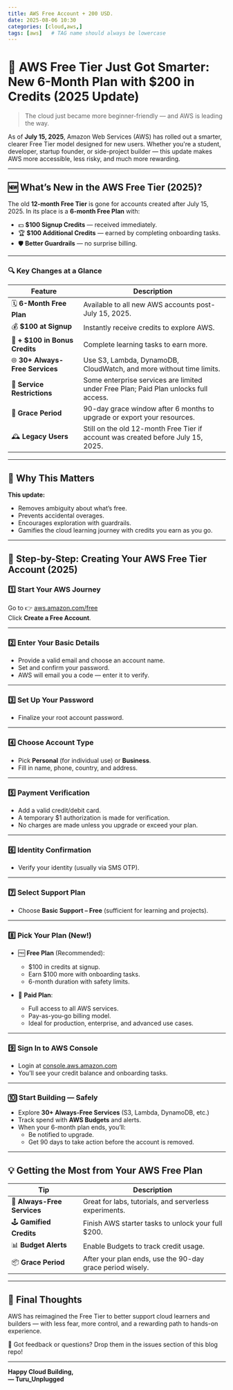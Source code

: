 ```yaml
---
title: AWS Free Account + 200 USD.
date: 2025-08-06 10:30
categories: [cloud,aws,]
tags: [aws]   # TAG name should always be lowercase
---
```


# 🚀 AWS Free Tier Just Got Smarter: New 6-Month Plan with $200 in Credits (2025 Update)

> The cloud just became more beginner-friendly — and AWS is leading the way.

As of **July 15, 2025**, Amazon Web Services (AWS) has rolled out a smarter, clearer Free Tier model designed for new users. Whether you're a student, developer, startup founder, or side-project builder — this update makes AWS more accessible, less risky, and much more rewarding.

---

## 🆕 What’s New in the AWS Free Tier (2025)?

The old **12-month Free Tier** is gone for accounts created after July 15, 2025. In its place is a **6-month Free Plan** with:

- 💵 **$100 Signup Credits** — received immediately.
- 🏆 **$100 Additional Credits** — earned by completing onboarding tasks.
- 🛡️ **Better Guardrails** — no surprise billing.

---

### 🔍 Key Changes at a Glance

| Feature | Description |
|--------|-------------|
| 🗓️ **6-Month Free Plan** | Available to all new AWS accounts post-July 15, 2025. |
| 💰 **$100 at Signup** | Instantly receive credits to explore AWS. |
| 🎯 **+ $100 in Bonus Credits** | Complete learning tasks to earn more. |
| 🌐 **30+ Always-Free Services** | Use S3, Lambda, DynamoDB, CloudWatch, and more without time limits. |
| 🔐 **Service Restrictions** | Some enterprise services are limited under Free Plan; Paid Plan unlocks full access. |
| 📩 **Grace Period** | 90-day grace window after 6 months to upgrade or export your resources. |
| 🕰️ **Legacy Users** | Still on the old 12-month Free Tier if account was created before July 15, 2025. |

---

## 🤔 Why This Matters

**This update:**

- Removes ambiguity about what’s free.
- Prevents accidental overages.
- Encourages exploration with guardrails.
- Gamifies the cloud learning journey with credits you earn as you go.

---

## 🧭 Step-by-Step: Creating Your AWS Free Tier Account (2025)

### 1️⃣ Start Your AWS Journey
Go to 👉 [aws.amazon.com/free](https://aws.amazon.com/free)  
Click **Create a Free Account**.

---

### 2️⃣ Enter Your Basic Details
- Provide a valid email and choose an account name.
- Set and confirm your password.
- AWS will email you a code — enter it to verify.

---

### 3️⃣ Set Up Your Password
- Finalize your root account password.

---

### 4️⃣ Choose Account Type
- Pick **Personal** (for individual use) or **Business**.
- Fill in name, phone, country, and address.

---

### 5️⃣ Payment Verification
- Add a valid credit/debit card.
- A temporary $1 authorization is made for verification.
- No charges are made unless you upgrade or exceed your plan.

---

### 6️⃣ Identity Confirmation
- Verify your identity (usually via SMS OTP).

---

### 7️⃣ Select Support Plan
- Choose **Basic Support – Free** (sufficient for learning and projects).

---

### 8️⃣ **Pick Your Plan (New!)**

- 🆓 **Free Plan** (Recommended):
  - $100 in credits at signup.
  - Earn $100 more with onboarding tasks.
  - 6-month duration with safety limits.

- 💼 **Paid Plan**:
  - Full access to all AWS services.
  - Pay-as-you-go billing model.
  - Ideal for production, enterprise, and advanced use cases.

---

### 9️⃣ Sign In to AWS Console
- Login at [console.aws.amazon.com](https://console.aws.amazon.com)
- You’ll see your credit balance and onboarding tasks.

---

### 🔟 Start Building — Safely
- Explore **30+ Always-Free Services** (S3, Lambda, DynamoDB, etc.)
- Track spend with **AWS Budgets** and alerts.
- When your 6-month plan ends, you’ll:
  - Be notified to upgrade.
  - Get 90 days to take action before the account is removed.

---

## 💡 Getting the Most from Your AWS Free Plan

| Tip | Description |
|-----|-------------|
| 🧰 **Always-Free Services** | Great for labs, tutorials, and serverless experiments. |
| 🕹️ **Gamified Credits** | Finish AWS starter tasks to unlock your full $200. |
| 📊 **Budget Alerts** | Enable Budgets to track credit usage. |
| 📦 **Grace Period** | After your plan ends, use the 90-day grace period wisely. |

---

## 🎯 Final Thoughts

AWS has reimagined the Free Tier to better support cloud learners and builders — with less fear, more control, and a rewarding path to hands-on experience.

💬 Got feedback or questions? Drop them in the issues section of this blog repo!

---

**Happy Cloud Building,  
— Turu_Unplugged**
